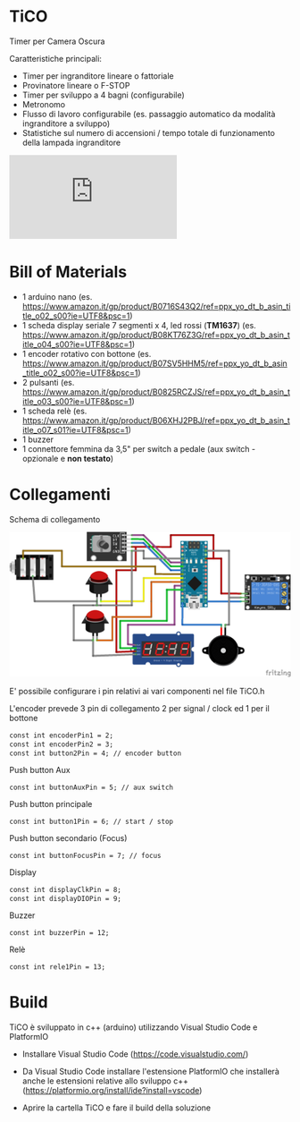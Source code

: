 # TiCO

Timer per Camera Oscura

Caratteristiche principali:

* Timer per ingranditore lineare o fattoriale
* Provinatore lineare o F-STOP
* Timer per sviluppo a 4 bagni (configurabile)
* Metronomo
* Flusso di lavoro configurabile (es. passaggio automatico da modalità ingranditore a sviluppo)
* Statistiche sul numero di accensioni / tempo totale di funzionamento della lampada ingranditore

![TiCO: manuale utente](https://github.com/sejerpz/tico/blob/main/UserManual.md)

# Bill of Materials

* 1 arduino nano (es. https://www.amazon.it/gp/product/B0716S43Q2/ref=ppx_yo_dt_b_asin_title_o02_s00?ie=UTF8&psc=1)
* 1 scheda display seriale 7 segmenti x 4, led rossi (**TM1637**) (es. https://www.amazon.it/gp/product/B08KT76Z3G/ref=ppx_yo_dt_b_asin_title_o04_s00?ie=UTF8&psc=1)
* 1 encoder rotativo con bottone (es. https://www.amazon.it/gp/product/B07SV5HHM5/ref=ppx_yo_dt_b_asin_title_o02_s00?ie=UTF8&psc=1)
* 2 pulsanti (es. https://www.amazon.it/gp/product/B0825RCZJS/ref=ppx_yo_dt_b_asin_title_o03_s00?ie=UTF8&psc=1)
* 1 scheda relè (es. https://www.amazon.it/gp/product/B06XHJ2PBJ/ref=ppx_yo_dt_b_asin_title_o07_s01?ie=UTF8&psc=1)
* 1 buzzer
* 1 connettore femmina da 3,5" per switch a pedale (aux switch - opzionale e **non testato**)

# Collegamenti

Schema di collegamento

![alt TiCo Fritzing Schema](https://github.com/sejerpz/tico/blob/main/docs/TiCo%20Schema.png?raw=true)

E' possibile configurare i pin relativi ai vari componenti nel file TiCO.h

L'encoder prevede 3 pin di collegamento 2 per signal / clock ed 1 per il bottone

    const int encoderPin1 = 2;
    const int encoderPin2 = 3;
    const int button2Pin = 4; // encoder button

Push button Aux

    const int buttonAuxPin = 5; // aux switch

Push button principale

    const int button1Pin = 6; // start / stop

Push button secondario (Focus)

    const int buttonFocusPin = 7; // focus

Display

    const int displayClkPin = 8;
    const int displayDIOPin = 9;

Buzzer

    const int buzzerPin = 12;

Relè

    const int rele1Pin = 13;

# Build

TiCO è sviluppato in c++ (arduino) utilizzando Visual Studio Code e PlatformIO

* Installare Visual Studio Code (https://code.visualstudio.com/)

* Da Visual Studio Code installare l'estensione PlatformIO che installerà anche le estensioni relative allo sviluppo c++ (https://platformio.org/install/ide?install=vscode)

* Aprire la cartella TiCO e fare il build della soluzione